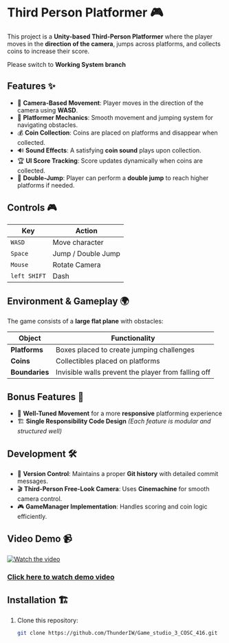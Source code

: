 <h1>Third Person Platformer 🎮</h1>  

This project is a **Unity-based Third-Person Platformer** where the player moves in the **direction of the camera**, jumps across platforms, and collects coins to increase their score.

<p>Please switch to <strong>Working System branch</strong> </p>

## Features ✨  

- 🎥 **Camera-Based Movement**: Player moves in the direction of the camera using **WASD**.  
- 🏃 **Platformer Mechanics**: Smooth movement and jumping system for navigating obstacles.  
- 💰 **Coin Collection**: Coins are placed on platforms and disappear when collected.  
- 🔊 **Sound Effects**: A satisfying **coin sound** plays upon collection.  
- 🏆 **UI Score Tracking**: Score updates dynamically when coins are collected.  
- 🚀 **Double-Jump**: Player can perform a **double jump** to reach higher platforms if needed.  

## Controls 🎮  

| Key      | Action                       |
|----------|------------------------------|
| `WASD`   | Move character               |
| `Space`  | Jump / Double Jump           |
| `Mouse`  | Rotate Camera                |
|`left SHIFT` | Dash                       |

## Environment & Gameplay 🌍  

The game consists of a **large flat plane** with obstacles:  

| Object       | Functionality                                  |
|-------------|----------------------------------------------|
| **Platforms** | Boxes placed to create jumping challenges  |
| **Coins**     | Collectibles placed on platforms           |
| **Boundaries** | Invisible walls prevent the player from falling off |

## Bonus Features 🌟  
- 🎯 **Well-Tuned Movement** for a more **responsive** platforming experience  
- 🏗 **Single Responsibility Code Design** *(Each feature is modular and structured well)*  

## Development 🛠  

- 🔄 **Version Control**: Maintains a proper **Git history** with detailed commit messages.  
- 🎬 **Third-Person Free-Look Camera**: Uses **Cinemachine** for smooth camera control.  
- 🎮 **GameManager Implementation**: Handles scoring and coin logic efficiently.  

## Video Demo 📹  
[![Watch the video](https://img.youtube.com/vi/THt_sIrvXAw/maxresdefault.jpg)](https://youtu.be/THt_sIrvXAw)

### [Click here to watch demo video](https://youtu.be/THt_sIrvXAw)

## Installation 🏗  

1. Clone this repository:  
   ```sh
   git clone https://github.com/ThunderIW/Game_studio_3_COSC_416.git

